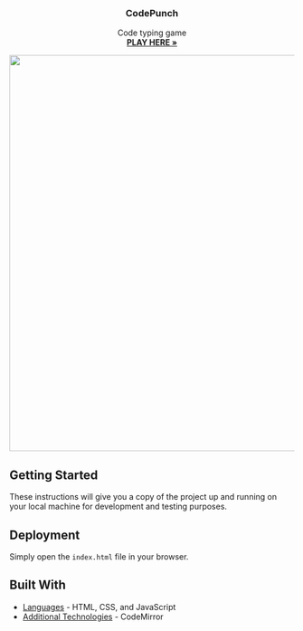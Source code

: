 <br />
<p align="center">
  <h3 align="center"> CodePunch </h3>

  <p align="center">
      Code typing game <br />
    <a href="https://blakley.github.io/CodePunch/"><strong> PLAY HERE »</strong></a>
    <br />
  </p>
</p>

<p align="center">
  <img src="https://media.giphy.com/media/PISpzNtuhdskFcUnhz/giphy.gif" width=700>
</p>

## Getting Started

These instructions will give you a copy of the project up and running on
your local machine for development and testing purposes.

## Deployment

Simply open the ```index.html``` file in your browser.

## Built With

  - [Languages](https://www.w3schools.com/html/html_scripts.asp) - HTML, CSS, and JavaScript
  - [Additional Technologies](https://codemirror.net/) - CodeMirror

